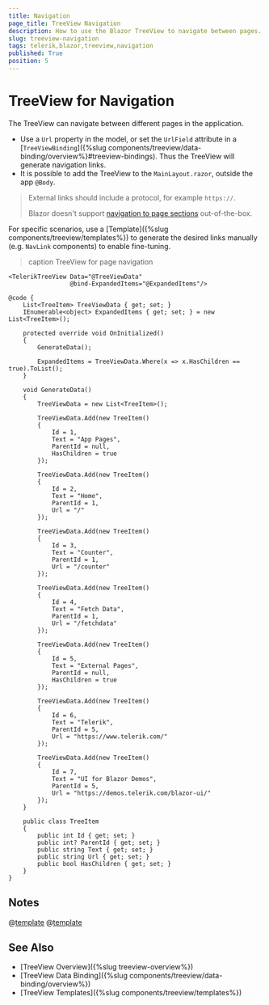 ```yaml
---
title: Navigation
page_title: TreeView Navigation
description: How to use the Blazor TreeView to navigate between pages.
slug: treeview-navigation
tags: telerik,blazor,treeview,navigation
published: True
position: 5
---
```


# TreeView for Navigation

The TreeView can navigate between different pages in the application.

* Use a `Url` property in the model, or set the `UrlField` attribute in a [`TreeViewBinding`]({%slug components/treeview/data-binding/overview%}#treeview-bindings). Thus the TreeView will generate navigation links.
* It is possible to add the TreeView to the `MainLayout.razor`, outside the app `@Body`.

> External links should include a protocol, for example `https://`.
>
> Blazor doesn't support [navigation to page sections](https://www.meziantou.net/anchor-navigation-in-a-blazor-application.htm) out-of-the-box.

For specific scenarios, use a [Template]({%slug components/treeview/templates%}) to generate the desired links manually (e.g. `NavLink` components) to enable fine-tuning.

>caption TreeView for page navigation

````RAZOR
<TelerikTreeView Data="@TreeViewData"
                 @bind-ExpandedItems="@ExpandedItems"/>

@code {
    List<TreeItem> TreeViewData { get; set; }
    IEnumerable<object> ExpandedItems { get; set; } = new List<TreeItem>();

    protected override void OnInitialized()
    {
        GenerateData();

        ExpandedItems = TreeViewData.Where(x => x.HasChildren == true).ToList();
    }

    void GenerateData()
    {
        TreeViewData = new List<TreeItem>();

        TreeViewData.Add(new TreeItem()
        {
            Id = 1,
            Text = "App Pages",
            ParentId = null,
            HasChildren = true
        });

        TreeViewData.Add(new TreeItem()
        {
            Id = 2,
            Text = "Home",
            ParentId = 1,
            Url = "/"
        });

        TreeViewData.Add(new TreeItem()
        {
            Id = 3,
            Text = "Counter",
            ParentId = 1,
            Url = "/counter"
        });

        TreeViewData.Add(new TreeItem()
        {
            Id = 4,
            Text = "Fetch Data",
            ParentId = 1,
            Url = "/fetchdata"
        });

        TreeViewData.Add(new TreeItem()
        {
            Id = 5,
            Text = "External Pages",
            ParentId = null,
            HasChildren = true
        });

        TreeViewData.Add(new TreeItem()
        {
            Id = 6,
            Text = "Telerik",
            ParentId = 5,
            Url = "https://www.telerik.com/"
        });

        TreeViewData.Add(new TreeItem()
        {
            Id = 7,
            Text = "UI for Blazor Demos",
            ParentId = 5,
            Url = "https://demos.telerik.com/blazor-ui/"
        });
    }

    public class TreeItem
    {
        public int Id { get; set; }
        public int? ParentId { get; set; }
        public string Text { get; set; }
        public string Url { get; set; }
        public bool HasChildren { get; set; }
    }
}
````


## Notes

@[template](/_contentTemplates/common/navigation-components.md#navman-used)
@[template](/_contentTemplates/common/navigation-components.md#double-navigation)


## See Also

* [TreeView Overview]({%slug treeview-overview%})
* [TreeView Data Binding]({%slug components/treeview/data-binding/overview%})
* [TreeView Templates]({%slug components/treeview/templates%})
